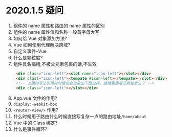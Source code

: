 # 2020.1.5 疑问

1. 组件的 name 属性和路由的 name 属性的区别
2. 组件的 name 属性值和名称一般首字母大写
3. 如何给 Vue 对象添加方法?
4. Vue 如何使用代理解决跨域?
5. 自定义事件–Vue
6. 什么是颗粒度?
7. 组件具名插槽,不被父元素包裹的话,不生效
   ```html
   	<div class="icon-left"><slot name="icon-left"></slot></div>
   	<div class="icon-left"><tempate #icon-left></tempate></slot></div>
   	<!-- 上面的写法引用的时候会会渲染出下面这样，插槽需要用元素包裹么？ -->
   	<div class="icon-left"></slot></div>
   ```
8. App.vue 文件的作用?
9. `display:-webkit-box`
10. `<router-view/>` 作用?
11. 什么时候用子路由什么时候直接写复杂一点的路由地址`/home/about`
12. Vue 中的 Class 绑定?
13. 什么是事件循环?

